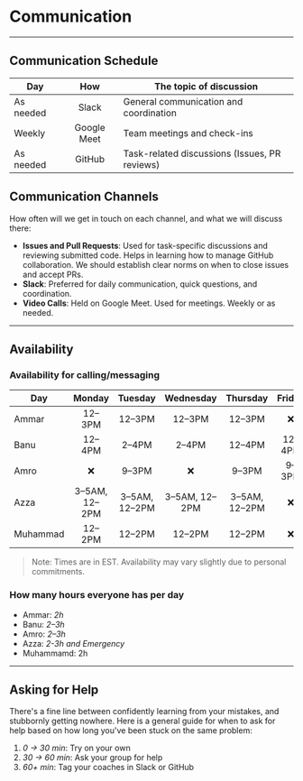 <!--
    this template is for inspiration, feel free to change it however you like!

    Careful! be sure to protect your privacy when filling out this document
        everything you write here will be public
        so share only what you are comfortable sharing online
        you can share the rest in confidence with your group by another channel
-->

# Communication

---

## Communication Schedule

| Day       | How        | The topic of discussion                         |
|---------- |:----------:|----------------------------------------------- |
| As needed    | Slack      | General communication and coordination         |
| Weekly    | Google Meet| Team meetings and check-ins                    |
| As needed | GitHub     | Task-related discussions (Issues, PR reviews)  |

## Communication Channels

How often will we get in touch on each channel, and what we will discuss there:

- **Issues and Pull Requests**: Used for task-specific discussions and reviewing submitted code. Helps in learning how to manage GitHub collaboration. We should establish clear norms on when to close issues and accept PRs.
- **Slack**: Preferred for daily communication, quick questions, and coordination.
- **Video Calls**: Held on Google Meet. Used for meetings. Weekly or as needed.

---

## Availability

### Availability for calling/messaging

| Day    | Monday | Tuesday | Wednesday | Thursday | Friday | Saturday | Sunday |
|--------|:------:|:-------:|:---------:|:--------:|:------:|:--------:|:------:|
| Ammar  |   12–3PM   |   12–3PM    |    12–3PM     |    12–3PM    |   ❌   |    12–3PM    |   12–3PM   |
| Banu   | 12–4PM |  2–4PM  |   2–4PM   |  12–4PM  | 12–4PM | 12–4PM   | 12–4PM |
| Amro   |   ❌   |  9–3PM  |    ❌     |  9–3PM   |  9–3PM |  9–3PM   |  9–3PM |
| Azza   | 3–5AM, 12–2PM | 3–5AM, 12–2PM | 3–5AM, 12–2PM | 3–5AM, 12–2PM | ❌ | 5–7AM | 3–5AM, 12–2PM |
|Muhammad| 12–2PM | 12–2PM | 12–2PM | 12–2PM | ❌ | ❌  | 12–2PM |

> Note: Times are in EST. Availability may vary slightly due to personal commitments.

### How many hours everyone has per day

- Ammar: _2h_
- Banu: _2–3h_
- Amro: _2–3h_
- Azza: _2-3h and Emergency_
- Muhammamd: 2h

---

## Asking for Help

There's a fine line between confidently learning from your mistakes, and stubbornly getting nowhere. Here is a general guide for when to ask for help based on how long you've been stuck on the same problem:

1. _0 → 30 min_: Try on your own  
2. _30 → 60 min_: Ask your group for help  
3. _60+ min_: Tag your coaches in Slack or GitHub
